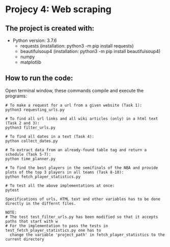 # Projecy 4: Web scraping

## The project is created with:
* Python version: 3.7.6
  * requests (installation: python3 -m pip install requests)
  * beautifulsoup4 (installation: python3 -m pip install beautifulsoup4)
  * numpy
  * matplotlib


## How to run the code:
Open terminal window, these commands compile and execute the programs:
```
# To make a request for a url from a given website (Task 1):
python3 requesting_urls.py

# To find all url links and all wiki articles (only) in a html text (Task 2 and 3):
python3 filter_urls.py

# To find all dates in a text (Task 4):
python collect_dates.py

# To extract data from an already-found table tag and return a schedule (Task 5-7):
python time_planner.py

# To find the best players in the semifinals of the NBA and provide plots of the top 3 players in all teams (Task 8-10):
python fetch_player_statistics.py

# To test all the above implementations at once:
pytest

Specifications of urls, HTML text and other variables has to be done
directly in the differnt files.

NOTE:
# The test test_filter_urls.py has been modified so that it accepts paths that start with w
# For the implementation to pass the tests in test_fetch_player_statistics.py one has to
  change the variable 'project_path' in fetch_player_statistics to the current directory 




